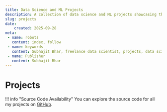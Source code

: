 ```yaml
---
title: Data Science and ML Projects
description: A collection of data science and ML projects showcasing the quality and impact of my data science projects.
slug: projects
date:
    created: 2025-09-28
meta: 
 - name: robots
   content: index, follow
 - name: keywords
   content: Subhajit Bhar, freelance data scientist, projects, data science, AI, ML, NLP, RAG, knowledge base
 - name: Publisher
   content: Subhajit Bhar
---
```



# Projects
!!! info "Source Code Availability"
    You can explore the source code for all my projects on [GitHub](https://github.com/subhajitbhar1).
